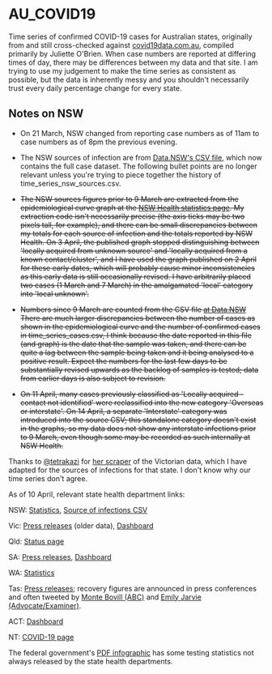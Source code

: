 # AU_COVID19
Time series of confirmed COVID-19 cases for Australian states, originally from and still cross-checked against [covid19data.com.au](https://www.covid19data.com.au/), compiled primarily by Juliette O'Brien.  When case numbers are reported at differing times of day, there may be differences between my data and that site.  I am trying to use my judgement to make the time series as consistent as possible, but the data is inherently messy and you shouldn't necessarily trust every daily percentage change for every state.

## Notes on NSW
- On 21 March, NSW changed from reporting case numbers as of 11am to case numbers as of 8pm the previous evening.

- The NSW sources of infection are from [Data.NSW's CSV file](https://data.nsw.gov.au/data/dataset/nsw-covid-19-cases-by-location-and-likely-source-of-infection/resource/2776dbb8-f807-4fb2-b1ed-184a6fc2c8aa), which now contains the full case dataset.  The following bullet points are no longer relevant unless you're trying to piece together the history of time_series_nsw_sources.csv.

- ~~The NSW sources figures prior to 9 March are extracted from the epidemiological curve graph at the [NSW Health statistics page](https://www.health.nsw.gov.au/Infectious/diseases/Pages/covid-19-latest.aspx). My extraction code isn't necessarily precise (the axis ticks may be two pixels tall, for example), and there can be small discrepancies between my totals for each source of infection and the totals reported by NSW Health.  On 3 April, the published graph stopped distinguishing between 'locally acquired from unknown source' and 'locally acquired from a known contact/cluster', and I have used the graph published on 2 April for these early dates, which will probably cause minor inconsistencies as this early data is still occasionally revised.  I have arbitrarily placed two cases (1 March and 7 March) in the amalgamated 'local' category into 'local unknown'.~~

- ~~Numbers since 9 March are counted from the CSV file [at Data.NSW](https://data.nsw.gov.au/data/dataset/nsw-covid-19-cases-by-likely-source-of-infection/resource/2f1ba0f3-8c21-4a86-acaf-444be4401a6d) There are much larger discrepancies between the number of cases as shown in the epidemiological curve and the number of confirmed cases in time_series_cases.csv, I think because the date reported in this file (and graph) is the date that the sample was taken, and there can be quite a lag between the sample being taken and it being analysed to a positive result.  Expect the numbers for the last few days to be substantially revised upwards as the backlog of samples is tested; data from earlier days is also subject to revision.~~

- ~~On 11 April, many cases previously classified as 'Locally acquired - contact not identified' were reclassified into the new category 'Overseas or interstate'.  On 14 April, a separate 'Interstate' category was introduced into the source CSV; this standalone category doesn't exist in the graphs, so my data does not show any interstate infections prior to 9 March, even though some may be recorded as such internally at NSW Health.~~

Thanks to [@tetrakazi](https://twitter.com/tetrakazi) for [her scraper](https://github.com/theojulienne/covid-19-data-aus/blob/master/scripts.hourly/50-vic.py) of the Victorian data, which I have adapted for the sources of infections for that state.  I don't know why our time series don't agree.

As of 10 April, relevant state health department links:

NSW: [Statistics](https://www.health.nsw.gov.au/Infectious/diseases/Pages/covid-19-latest.aspx), [Source of infections CSV](https://data.nsw.gov.au/data/dataset/nsw-covid-19-cases-by-location-and-likely-source-of-infection/resource/2776dbb8-f807-4fb2-b1ed-184a6fc2c8aa)

Vic: [Press releases](https://www.dhhs.vic.gov.au/coronavirus) (older data), [Dashboard](https://app.powerbi.com/view?r=eyJrIjoiODBmMmE3NWQtZWNlNC00OWRkLTk1NjYtMjM2YTY1MjI2NzdjIiwidCI6ImMwZTA2MDFmLTBmYWMtNDQ5Yy05Yzg4LWExMDRjNGViOWYyOCJ9)

Qld: [Status page](https://www.qld.gov.au/health/conditions/health-alerts/coronavirus-covid-19/current-status/current-status-and-contact-tracing-alerts)

SA: [Press releases](https://www.sahealth.sa.gov.au/wps/wcm/connect/public+content/sa+health+internet/about+us/news+and+media/all+media+releases), [Dashboard](https://www.covid-19.sa.gov.au/home/dashboard)

WA: [Statistics](https://ww2.health.wa.gov.au/Articles/A_E/Coronavirus/COVID19-statistics)

Tas: [Press releases](http://www.health.tas.gov.au/news/2020); recovery figures are announced in press conferences and often tweeted by [Monte Bovill (ABC)](https://twitter.com/MonteBovill) and [Emily Jarvie (Advocate/Examiner)](https://twitter.com/emilyjjarvie).

ACT: [Dashboard](https://app.powerbi.com/view?r=eyJrIjoiM2M4MGIxYTUtZjA1Yy00YTA4LTkwNDMtMDM4ZTdkMGZhN2ZiIiwidCI6ImI0NmMxOTA4LTAzMzQtNDIzNi1iOTc4LTU4NWVlODhlNDE5OSJ9)

NT: [COVID-19 page](https://coronavirus.nt.gov.au/)

The federal government's [PDF infographic](https://www.health.gov.au/resources/publications/coronavirus-covid-19-at-a-glance) has some testing statistics not always released by the state health departments.
